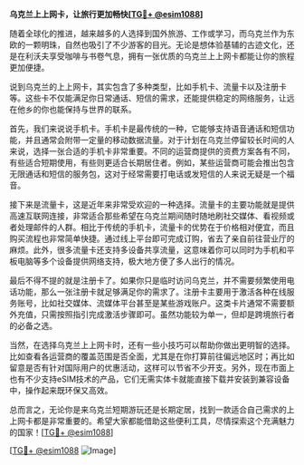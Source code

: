 **乌克兰上上网卡，让旅行更加畅快[[TG💪+ @esim1088](https://t.me/s/esim1088)]**

随着全球化的推进，越来越多的人选择到国外旅游、工作或学习，而乌克兰作为东欧的一颗明珠，自然也吸引了不少游客的目光。无论是想体验基辅的古迹文化，还是在利沃夫享受咖啡与书卷气息，拥有一张优质的乌克兰上上网卡都能让你的旅程更加便捷。

说到乌克兰的上上网卡，其实包含了多种类型，比如手机卡、流量卡以及注册卡等。这些卡不仅能满足你日常通话、短信的需求，还能提供稳定的网络服务，让远在他乡的你也能保持与世界的联系。

首先，我们来说说手机卡。手机卡是最传统的一种，它能够支持语音通话和短信功能，并且通常会附带一定量的移动数据流量。对于计划在乌克兰停留较长时间的人来说，选择一张合适的手机卡非常重要。不同的运营商提供的资费方案各有不同，有些适合短期使用，有些则更适合长期居住者。例如，某些运营商可能会推出包含无限通话和短信的服务包，这对于经常需要打电话或发短信的人来说无疑是一个福音。

接下来是流量卡，这是近年来非常受欢迎的一种选择。流量卡的主要功能就是提供高速互联网连接，非常适合那些希望在乌克兰期间随时随地刷社交媒体、看视频或者处理邮件的人群。相比于传统的手机卡，流量卡的优势在于价格相对便宜，而且购买流程也非常简单快捷。通过线上平台即可完成订购，省去了亲自前往营业厅的麻烦。此外，很多流量卡还支持多设备共享流量，这意味着你可以同时为手机和平板电脑等多个设备提供网络支持，极大地方便了多人出行的情况。

最后不得不提的就是注册卡了。如果你只是临时访问乌克兰，并不需要频繁使用电话功能，那么一张注册卡就足够满足你的需求了。注册卡主要用于激活各种在线服务账号，比如社交媒体、流媒体平台甚至是某些游戏账户。这类卡片通常不需要额外充值，只需按照指引完成激活步骤即可。虽然功能较为单一，但却是跨境旅行者的必备之选。

当然，在选择乌克兰上上网卡时，还有一些小技巧可以帮助你做出更明智的选择。比如查看各运营商的覆盖范围是否全面，尤其是在你打算前往偏远地区时；再比如留意是否有针对国际用户的优惠活动，这样可以节省不少开支。另外，现在市面上也有不少支持eSIM技术的产品，它们无需实体卡就能直接下载并安装到兼容设备中，操作起来既环保又高效。

总而言之，无论你是来乌克兰短期游玩还是长期定居，找到一款适合自己需求的上上网卡都是非常重要的。希望大家都能借助这些便利工具，尽情探索这个充满魅力的国家！[[TG💪+ @esim1088](https://t.me/s/esim1088)]

[[TG💪+ @esim1088](https://t.me/s/esim1088) ![Image](https://i.postimg.cc/4NQfJmqS/Snipaste-2025-05-13-00-14-12.png)]